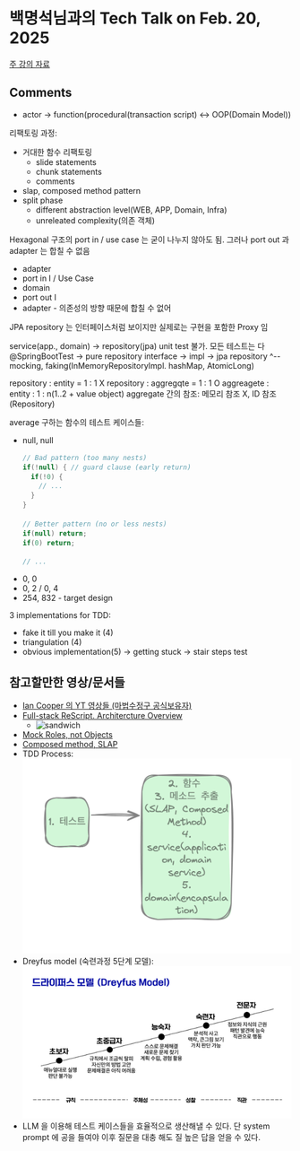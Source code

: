 # 백명석님과의 Tech Talk on Feb. 20, 2025

[주 강의 자료](https://github.com/philipjkim/jjamtong/blob/55472d1ddb86d0ff9e25d818f0f9bcd125a7f4d3/20250220_tech_talk_with_msbaek/20250220_tech_talk_by_msbaek.pdf)

## Comments

- actor -> function(procedural(transaction script) <-> OOP(Domain Model))

리팩토링 과정:
- 거대한 함수 리팩토링
  - slide statements
  - chunk statements 
  - comments 
- slap, composed method pattern
- split phase
  - different abstraction level(WEB, APP, Domain, Infra)
  - unreleated complexity(의존 객체)  

Hexagonal 구조의 port in / use case 는 굳이 나누지 않아도 됨. 그러나 port out 과 adapter 는 합칠 수 없음
- adapter
- port in  I / Use Case
- domain
- port out I
- adapter  - 의존성의 방향 때문에 합칠 수 없어 

JPA repository 는 인터페이스처럼 보이지만 실제로는 구현을 포함한 Proxy 임

service(app., domain) -> repository(jpa) unit test 불가. 모든 테스트는 다 @SpringBootTest 
                      -> pure repository interface -> impl -> jpa repository
                                              ^-- mocking, faking(InMemoryRepositoryImpl. hashMap, AtomicLong)

repository : entity = 1 : 1 X
repository : aggregqte = 1 : 1 O
aggreagete : entity : 1 : n(1..2 + value object)
aggregate 간의 참조: 메모리 참조 X, ID 참조(Repository)

average 구하는 함수의 테스트 케이스들:
- null, null
  ```java
  // Bad pattern (too many nests)
  if(!null) { // guard clause (early return)
    if(!0) {
      // ...
    }
  }

  // Better pattern (no or less nests)
  if(null) return;
  if(0) return;

  // ...
  ```
- 0, 0 
- 0, 2 / 0, 4 
- 254, 832 - target design

3 implementations for TDD:
 - fake it till you make it (4)
 - triangulation (4)
 - obvious implementation(5) -> getting stuck -> stair steps test

## 참고할만한 영상/문서들

- [Ian Cooper 의 YT 영상들 (마법수정구 공식보유자)](https://www.youtube.com/results?search_query=ian+cooper)
- [Full-stack ReScript. Architercture Overview](https://fullsteak.dev/posts/fullstack-rescript-architecture-overview)
  - ![sandwich](https://fullsteak.dev/static/0f60a904d74a32001f3adf2879d18f04/acfc1/sandwich.png)
- [Mock Roles, not Objects](http://jmock.org/oopsla2004.pdf)
- [Composed method, SLAP](https://github.com/msbaek/memo/blob/master/refactoring-tech/composed_method.md)
- TDD Process:
  ![TDD process](https://github.com/philipjkim/jjamtong/blob/main/20250220_tech_talk_with_msbaek/TDD_process.png?raw=true)
- Dreyfus model (숙련과정 5단계 모델):
   ![Dreyfus model](https://github.com/philipjkim/jjamtong/blob/main/20250220_tech_talk_with_msbaek/dreyfus_model.png?raw=true)
- LLM 을 이용해 테스트 케이스들을 효율적으로 생산해낼 수 있다. 단 system prompt 에 공을 들여야 이후 질문을 대충 해도 질 높은 답을 얻을 수 있다.
